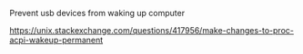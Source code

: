 Prevent usb devices from waking up computer

https://unix.stackexchange.com/questions/417956/make-changes-to-proc-acpi-wakeup-permanent